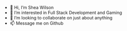 - 👋 Hi, I’m Shea Wilson
- 👀 I’m interested in Full Stack Development and Gaming
- 💞️ I’m looking to collaborate on just about anything
- 📫 Message me on Github

<!---
SheaW84/SheaW84 is a ✨ special ✨ repository because its `README.md` (this file) appears on your GitHub profile.
You can click the Preview link to take a look at your changes.
--->
